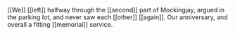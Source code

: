 [[We]] [[left]] halfway through the [[second]] part of Mockingjay, argued in the parking lot, and never saw each [[other]] [[again]]. Our anniversary, and overall a fitting [[memorial]] service.  